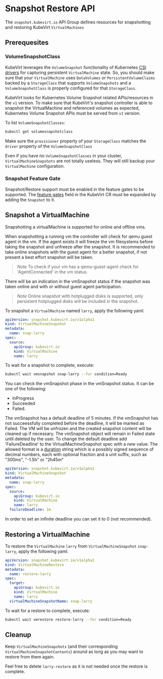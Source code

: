 # Snapshot Restore API

The `snapshot.kubevirt.io` API Group defines resources for snapshotting and restoring KubeVirt `VirtualMachines`

## Prerequesites

### VolumeSnapshotClass

KubeVirt leverages the `VolumeSnapshot` functionality of Kubernetes [CSI drivers](https://kubernetes-csi.github.io/docs/drivers.html) for capturing persistent `VirtualMachine` state.  So, you should make sure that your `VirtualMachine` uses `DataVolumes` or `PersistentVolumeClaims` backed by a `StorageClass` that supports `VolumeSnapshots` and a `VolumeSnapshotClass` is properly configured for that `StorageClass`.

KubeVirt looks for Kubernetes Volume Snapshot related APIs/resources in the `v1` version. To make sure that KubeVirt's snapshot controller is able to snapshot the VirtualMachine and referenced volumes as expected, Kubernetes Volume Snapshot APIs must be served from `v1` version.

To list `VolumeSnapshotClasses`:

```bash
kubectl get volumesnapshotclass
```

Make sure the `provisioner` property of your `StorageClass` matches the `driver` property of the `VolumeSnapshotClass`

Even if you have no `VolumeSnapshotClasses` in your cluster, `VirtualMachineSnapshots` are not totally useless.  They will still backup your `VirtualMachine` configuration.

### Snapshot Feature Gate

Snapshot/Restore support must be enabled in the feature gates to be supported. The
[feature gates](./activating_feature_gates.md#how-to-activate-a-feature-gate)
field in the KubeVirt CR must be expanded by adding the `Snapshot` to it.


## Snapshot a VirtualMachine

Snapshotting a virtualMachine is supported for online and offline vms.

When snapshotting a running vm the controller will check for qemu guest agent in the vm. If the agent exists it will freeze the vm filesystems before taking the snapshot and unfreeze after the snapshot. It is recommended to take online snapshots with the guest agent for a better snapshot, if not present a best effort snapshot will be taken.

> *Note* To check if your vm has a qemu-guest-agent check for 'AgentConnected' in the vm status.

There will be an indication in the vmSnapshot status if the snapshot was taken online and with or without guest agent participation.

> *Note* Online snapshot with hotplugged disks is supported, only persistent hotplugged disks will be included in the snapshot.


To snapshot a `VirtualMachine` named `larry`, apply the following yaml.

```yaml
apiVersion: snapshot.kubevirt.io/v1alpha1
kind: VirtualMachineSnapshot
metadata:
  name: snap-larry
spec:
  source:
    apiGroup: kubevirt.io
    kind: VirtualMachine
    name: larry
```

To wait for a snapshot to complete, execute:

```bash
kubectl wait vmsnapshot snap-larry --for condition=Ready
```

You can check the vmSnapshot phase in the vmSnapshot status. It can be one of the following:
* InProgress
* Succeeded
* Failed.

The vmSnapshot has a default deadline of 5 minutes. If the vmSnapshot has not succeessfully completed before the deadline, it will be marked as Failed. The VM will be unfrozen and the created snapshot content will be cleaned up if necessary. The vmSnapshot object will remain in Failed state until deleted by the user. To change the default deadline add 'FailureDeadline' to the VirtualMachineSnapshot spec with a new value. The allowed format is a [duration](https://pkg.go.dev/time#ParseDuration) string which is a possibly signed sequence of decimal numbers, each with optional fraction and a unit suffix, such as "300ms", "-1.5h" or "2h45m"

```yaml
apiVersion: snapshot.kubevirt.io/v1alpha1
kind: VirtualMachineSnapshot
metadata:
  name: snap-larry
spec:
  source:
    apiGroup: kubevirt.io
    kind: VirtualMachine
    name: larry
  failureDeadline: 1m
```

In order to set an infinite deadline you can set it to 0 (not recommended).

## Restoring a VirtualMachine

To restore the `VirtualMachine` `larry` from `VirtualMachineSnapshot` `snap-larry`, apply the following yaml.

```yaml
apiVersion: snapshot.kubevirt.io/v1alpha1
kind: VirtualMachineRestore
metadata:
  name: restore-larry
spec:
  target:
    apiGroup: kubevirt.io
    kind: VirtualMachine
    name: larry
  virtualMachineSnapshotName: snap-larry
```

To wait for a restore to complete, execute:

```bash
kubectl wait vmrestore restore-larry --for condition=Ready
```

## Cleanup

Keep `VirtualMachineSnapshots` (and their corresponding `VirtualMachineSnapshotContents`) around as long as you may want to restore from them again.

Feel free to delete `larry-restore` as it is not needed once the restore is complete.
